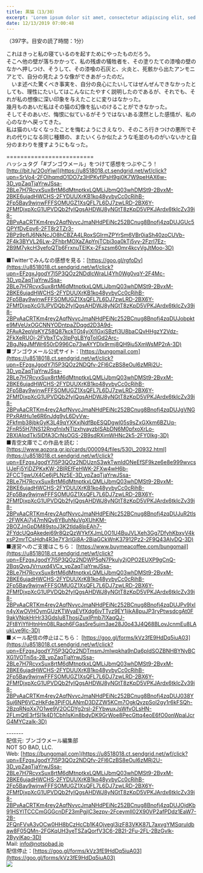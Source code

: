 ```yaml
---
title: 黒猫（13/30）
excerpt: 'Lorem ipsum dolor sit amet, consectetur adipiscing elit, sed do eiusmod tempor incididunt ut labore et dolore magna aliqua. Praesent elementum facilisis leo vel fringilla est ullamcorper eget. At imperdiet dui accumsan sit amet nulla facilisi morbi tempus.'
date: 12/13/2019 07:00:48
---
```


（397字。目安の読了時間：1分）  
  
これはきっと私の寝ているのを起すためにやったものだろう。  
そこへ他の壁が落ちかかって、私の残虐の犠牲者を、その塗りたての漆喰の壁のなかへ押しつけ、そうして、その漆喰の石灰と、火炎と、死骸から出たアンモニアとで、自分の見たような像ができあがったのだ。  
　いま述べた驚くべき事実を、自分の良心にたいしてはぜんぜんできなかったとしても、理性にたいしてはこんなにたやすく説明したのであるが、それでも、それが私の想像に深い印象を与えたことに変りはなかった。  
幾月ものあいだ私はその猫の幻像を払いのけることができなかった。  
そしてそのあいだ、悔恨に似ているがそうではないある漠然とした感情が、私の心のなかへ戻ってきた。  
私は猫のいなくなったことを悔むようにさえなり、そのころ行きつけの悪所でそれの代りになる同じ種類の、またいくらか似たような毛並のものがいないかと自分のまわりを捜すようにもなった。  
  
\=========================  
ハッシュタグ「#ブンゴウメール」をつけて感想をつぶやこう！　  
[http://bit.ly/2OoYjwI](https://u8518018.ct.sendgrid.net/wf/click?upn=SrVo4-2FOlhqmdO1DO7z3HPKyflPsH9gj0K7W9peHAX6w-3D_ypZaqTjaYrwJSsa-2BLe7H7RcvxSux8rtM6dMtnptkxLQMLiJbmQ03whDMSt9-2BvxM-2BKE6ujadHWCHS-2FYDUUXrKB1ko48yvbyCc0cRihB-2Fp5Bay9wjnwFFFSOMUGZ1XsQFL7L6DJ7zwLRD-2BX6Y-2FMfDjxpXcG1UPVDQb2fyIQgsAHDWJ8yNGtT8zKpD5VPKJArdx6tkIcZv39i8-2BPvAaCRTKm4rey2AqfNvvcJmaNHdPEiNc252BCnug8Bnofj4zqDUJGUc5QPYfDvEpv6-2FT8r2TZr3-2BPz9pfIJ6NkNcJO8hCBZA4LRoxSGIrmZPYrSm6VBr0iaSh40zoCUVb-2F4k3BYVL26Lw-2FhbrMOXaZApYnjTCbi3oa0kTj5vy-2Fzrl7Ez-2B9M7ykcH3yefoQTb6FrxnuTElKx-2Fszsm60mr4kcyVgJtMoo-3D)  
  
■Twitterでみんなの感想を見る：[https://goo.gl/rgfoDv](https://u8518018.ct.sendgrid.net/wf/click?upn=EFzgxJgodY7l5P3QOz2NDdlcWraLI4Yh0Wg0vqY-2F4Mc-3D_ypZaqTjaYrwJSsa-2BLe7H7RcvxSux8rtM6dMtnptkxLQMLiJbmQ03whDMSt9-2BvxM-2BKE6ujadHWCHS-2FYDUUXrKB1ko48yvbyCc0cRihB-2Fp5Bay9wjnwFFFSOMUGZ1XsQFL7L6DJ7zwLRD-2BX6Y-2FMfDjxpXcG1UPVDQb2fyIQgsAHDWJ8yNGtT8zKpD5VPKJArdx6tkIcZv39i8-2BPvAaCRTKm4rey2AqfNvvcJmaNHdPEiNc252BCnug8Bnofj4zqDUJobpkte9MVeUxOGCNNYODntpaZDqgd2D3A9d-2FAvA2epVqKYZ58Q87kckTGt4yiXl1GxjSBzfj3U8baCQvHHgzY2Vdz-2FkXeRUOj-2FVbxTCy3IpPgLBYgToIGd2Arc-2BgJNgJMfWr650rD996Cp73wAYYDlx9rmj8QH9iu5XmWsMP2rA-3D)  
■ブンゴウメール公式サイト：[https://bungomail.com](https://u8518018.ct.sendgrid.net/wf/click?upn=EFzgxJgodY7l5P3QOz2NDQfv-2Fl6CzBS8eOul6zMRj2U-3D_ypZaqTjaYrwJSsa-2BLe7H7RcvxSux8rtM6dMtnptkxLQMLiJbmQ03whDMSt9-2BvxM-2BKE6ujadHWCHS-2FYDUUXrKB1ko48yvbyCc0cRihB-2Fp5Bay9wjnwFFFSOMUGZ1XsQFL7L6DJ7zwLRD-2BX6Y-2FMfDjxpXcG1UPVDQb2fyIQgsAHDWJ8yNGtT8zKpD5VPKJArdx6tkIcZv39i8-2BPvAaCRTKm4rey2AqfNvvcJmaNHdPEiNc252BCnug8Bnofj4zqDUJgVNGPPxRAtHu1e6R6nJdg9yL6DyVw-2Fkfmb38jbkGyK3L49qYXKxjNdfBpESQDgwl05s9sZxGXkm6BZUq-2FnR55H7INS12RngfnIxNTlzxhyayzbISAbDN6M0pfxoXrLo-2BXIAIpdTki5IDfA3CrNsOGS-2B9sdRXjmWHNc2k5-2FY0lkg-3D)  
■青空文庫でこの作品を読む：[https://www.aozora.gr.jp/cards/000094/files/530\_20932.html](https://u8518018.ct.sendgrid.net/wf/click?upn=EFzgxJgodY7l5P3QOz2NDUznS3wkTwnIdONeEfSF9kze6e8e999wvcsUJeFj5YiDZPKxKW-2BlREfFeHWK-2FXw4wH6b-2FCCTgwUX4Ce6jPLNz5E-3D_ypZaqTjaYrwJSsa-2BLe7H7RcvxSux8rtM6dMtnptkxLQMLiJbmQ03whDMSt9-2BvxM-2BKE6ujadHWCHS-2FYDUUXrKB1ko48yvbyCc0cRihB-2Fp5Bay9wjnwFFFSOMUGZ1XsQFL7L6DJ7zwLRD-2BX6Y-2FMfDjxpXcG1UPVDQb2fyIQgsAHDWJ8yNGtT8zKpD5VPKJArdx6tkIcZv39i8-2BPvAaCRTKm4rey2AqfNvvcJmaNHdPEiNc252BCnug8Bnofj4zqDUJuR2tls-2FWKAi7j47mNQv8YBuhNuVgXUhKM-2BOZJnGpDM89stoJ3K2tlda8lpEAh7-2FYdcUQqAkedej69r8QzQzWYkfXJmL0O1U4BuJVLXeh3Gg7DfyhKbxyV4kxsP2mrTCsHdh4R3e7Y3rIGi8A-2BiaGCkWnK37912Pz2-2F9Q43AIvDQ-3D)  
■運営へのご支援はこちら： [https://www.buymeacoffee.com/bungomail](https://u8518018.ct.sendgrid.net/wf/click?upn=EFzgxJgodY7l5P3QOz2NDWP5qN7Pkuly2jOPO2EUXP9gCnQ-2BqsQvqJVrruxd4VCx_ypZaqTjaYrwJSsa-2BLe7H7RcvxSux8rtM6dMtnptkxLQMLiJbmQ03whDMSt9-2BvxM-2BKE6ujadHWCHS-2FYDUUXrKB1ko48yvbyCc0cRihB-2Fp5Bay9wjnwFFFSOMUGZ1XsQFL7L6DJ7zwLRD-2BX6Y-2FMfDjxpXcG1UPVDQb2fyIQgsAHDWJ8yNGtT8zKpD5VPKJArdx6tkIcZv39i8-2BPvAaCRTKm4rey2AqfNvvcJmaNHdPEiNc252BCnug8Bnofj4zqDUJPv9IxIn4yXwOVHOymGUzKTWyaEVfXdg6ivTTyz9EY1jikA8puJP3ryPtwsdcgAt0F9akVNpkHrHr33GdsIu8ThosiZuxIPmb7IXaqQJ-2Ft8YiYfiHtnHm08LRaoh6FGas5re5ujm3ae28J0o43J4Q68BLovJcnmEu8LAukLve9Ic-3D)  
■メール配信の停止はこちら： [https://goo.gl/forms/kVz3fE9HdDq5iuA03](https://u8518018.ct.sendgrid.net/wf/click?upn=EFzgxJgodY7l5P3QOz2NDTmsmJmIwpkha9nDa6pIdSOZBNHBYNyBCXG1VOTni5s-2B_ypZaqTjaYrwJSsa-2BLe7H7RcvxSux8rtM6dMtnptkxLQMLiJbmQ03whDMSt9-2BvxM-2BKE6ujadHWCHS-2FYDUUXrKB1ko48yvbyCc0cRihB-2Fp5Bay9wjnwFFFSOMUGZ1XsQFL7L6DJ7zwLRD-2BX6Y-2FMfDjxpXcG1UPVDQb2fyIQgsAHDWJ8yNGtT8zKpD5VPKJArdx6tkIcZv39i8-2BPvAaCRTKm4rey2AqfNvvcJmaNHdPEiNc252BCnug8Bnofj4zqDUJ038YSuj6NP6VCzHkFde3PjFOLANmD3DZZW5KCm7OgkQvzpSol2gy1r6kFSQh-2BzqRNqXx7O1we9V2OCDYg2rsl-2FYbwuxJsWfvOLsHN-2FLmQtE3rfSI1k4D1Cbh1sKin8bdyDK9GrWoe8PecGttq4eoE6fO0onWpalJcrG4MYCzalk-3D)  
  
\-------  
配信元: ブンゴウメール編集部  
NOT SO BAD, LLC.  
Web: [https://bungomail.com](https://u8518018.ct.sendgrid.net/wf/click?upn=EFzgxJgodY7l5P3QOz2NDQfv-2Fl6CzBS8eOul6zMRj2U-3D_ypZaqTjaYrwJSsa-2BLe7H7RcvxSux8rtM6dMtnptkxLQMLiJbmQ03whDMSt9-2BvxM-2BKE6ujadHWCHS-2FYDUUXrKB1ko48yvbyCc0cRihB-2Fp5Bay9wjnwFFFSOMUGZ1XsQFL7L6DJ7zwLRD-2BX6Y-2FMfDjxpXcG1UPVDQb2fyIQgsAHDWJ8yNGtT8zKpD5VPKJArdx6tkIcZv39i8-2BPvAaCRTKm4rey2AqfNvvcJmaNHdPEiNc252BCnug8Bnofj4zqDUJOjdKb91HSYlTCCCmGGGcnDF23mPgjIC3ezpv-2FceymIl02X90VP2afPDdz1EaW7-2B-2FQnFVvA3vOCw0HH8bCzHcCb1K4Ojvegl3izF83VKK87L7axvgYMSqruldbaw8F05QMn-2FGKqUH3yeTSZaQorfV3C6-2B2I-2Fu-2FL-2BzGvlk-2ByyiKao-3D)  
Mail: info@notsobad.jp  
配信停止：[https://goo.gl/forms/kVz3fE9HdDq5iuA03](https://goo.gl/forms/kVz3fE9HdDq5iuA03)  
![](https://u8518018.ct.sendgrid.net/wf/open?upn=ypZaqTjaYrwJSsa-2BLe7H7RcvxSux8rtM6dMtnptkxLQMLiJbmQ03whDMSt9-2BvxM-2BKE6ujadHWCHS-2FYDUUXrKB1ko48yvbyCc0cRihB-2Fp5Bay9wjnwFFFSOMUGZ1XsQFL7L6DJ7zwLRD-2BX6Y-2FMfDjxpXcG1UPVDQb2fyIQgsAHDWJ8yNGtT8zKpD5VPKJArdx6tkIcZv39i8-2BPvAaCRTKm4rey2AqfNvvcJmaNHdPEiNc252BCnug8Bnofj4zqDUJRlXcXhTd-2FVK8Ile8ECDa5L-2Fiw8Hux1G2gLj1kQZXNQsg74mAz2RuilIx-2FOpEXrpuFdovZPkWGPp-2FnkTJAor5iJtxo36EMxsxUaoDHKL05VZGYUlwjdYfMsaK2pmNjEMxfyMDZdDuQH0kCmtTQ4PsxvDxp-2BwTPrnBav6jAYFlN9pBMArJsjKGYfGpI5QuUoLL)
